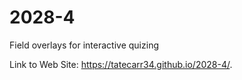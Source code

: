 # 2028-4
Field overlays for interactive quizing

Link to Web Site:  https://tatecarr34.github.io/2028-4/.
